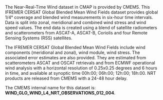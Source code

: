 The Near-Real-Time Wind dataset in CMAP is provided by CMEMS. This
IFREMER CERSAT Global Blended Mean Wind Fields dataset provides global
1/4° coverage and blended wind measurements in six-hour time intervals.
Data is split into zonal, meridional and combined wind stress and wind
speed values. The end data is created using a blend of satellite
radiometers and scatterometers from ASCAT-A, ASCAT-B, Coriolis and four
Remote Sensing Systems (RSS) satellites.

The IFREMER CERSAT Global Blended Mean Wind Fields include wind
components (meridional and zonal), wind module, wind stress. The
associated error estimates are also provided. They are estimated from
scatterometers ASCAT and OSCAT retrievals and from ECMWF operational
wind analysis with a horizontal resolution of 0.25x0.25 degrees and 6
hours in time, and available at synoptic time 00h:00; 06h:00; 12h:00;
18h:00. NRT products are released from CMEMS with a 24-48 hour delay.

The CMEMS internal name for this dataset is:
**WIND\_GLO\_WIND\_L4\_NRT\_OBSERVATIONS\_012\_004**.
